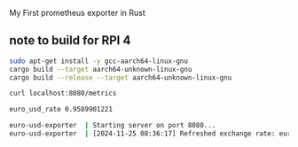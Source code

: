 
My First prometheus exporter in Rust

## note to build for RPI 4

``` sh
sudo apt-get install -y gcc-aarch64-linux-gnu
cargo build --target aarch64-unknown-linux-gnu
cargo build --release --target aarch64-unknown-linux-gnu
``` 

``` sh
curl localhost:8080/metrics

euro_usd_rate 0.9589901221
``` 

``` sh
euro-usd-exporter  | Starting server on port 8080...
euro-usd-exporter  | [2024-11-25 08:36:17] Refreshed exchange rate: euro_usd_rate = 0.9542101167
``` 

